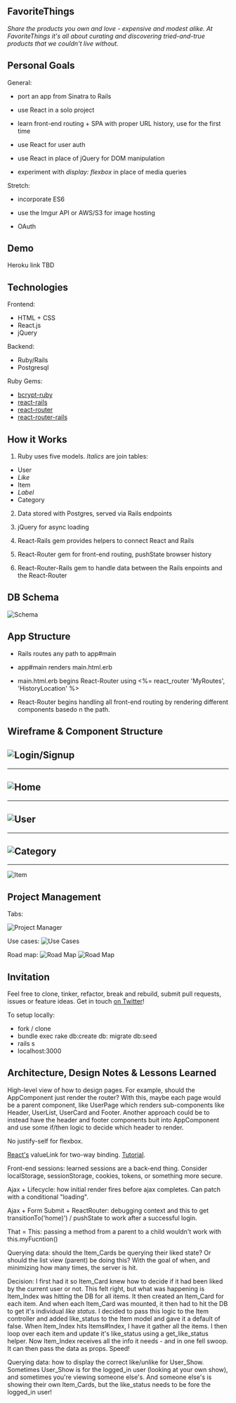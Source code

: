 ## FavoriteThings
*Share the products you own and love - expensive and modest alike. At FavoriteThings it's all about curating and discovering tried-and-true products that we couldn't live without.*

<!--
Add a little more. Open the app store and see how they describes themselves. 
-->

## Personal Goals
General: 
* port an app from Sinatra to Rails

* use React in a solo project

* learn front-end routing + SPA with proper URL history, use for the first time

* use React for user auth

* use React in place of jQuery for DOM manipulation

* experiment with *display: flexbox* in place of media queries

Stretch:

* incorporate ES6

* use the Imgur API or AWS/S3 for image hosting

* OAuth

## Demo
Heroku link TBD
<!-- 
Feel free to create a new account, including a photo URL.

Navigate by using the menu in the upper-right, and by also clicking the large photos in the header.

Your favorite items will be empty from the start. You can create a new one that doesn't already exist in the database. You can also add them to your collection by "liking" them from another user's page or from the Categories sections.

Here's creds for a fake, seeded profile:

username: es@gmail.com

password: test -->

## Technologies
Frontend:
* HTML + CSS
* React.js 
* jQuery

Backend:
* Ruby/Rails
* Postgresql

Ruby Gems:
* [bcrypt-ruby](https://github.com/codahale/bcrypt-ruby)
* [react-rails](https://github.com/reactjs/react-rails)
* [react-router](https://github.com/rackt/react-router)
* [react-router-rails](https://github.com/mariopeixoto/react-router-rails)

## How it Works
1) Ruby uses five models. *Italics* are join tables:
  * User
  * *Like*
  * Item
  * *Label*
  * Category

2) Data stored with Postgres, served via Rails endpoints

3) jQuery for async loading

4) React-Rails gem provides helpers to connect React and Rails

5) React-Router gem for front-end routing, pushState browser history

6) React-Router-Rails gem to handle data between the Rails enpoints and the React-Router

## DB Schema

![Schema](http://i.imgur.com/OIyZD4Y.png)

## App Structure

* Rails routes any path to app#main

* app#main renders main.html.erb

* main.html.erb begins React-Router using <%= react_router 'MyRoutes', 'HistoryLocation' %>

* React-Router begins handling all front-end routing by rendering different components basedo n the path. 

## Wireframe & Component Structure

![Login/Signup](http://i.imgur.com/WfZcQS0.png)
---
---
![Home](http://i.imgur.com/0clU8ZZ.png)
---
---
![User](http://i.imgur.com/i5778Ox.png)
---
---
![Category](http://i.imgur.com/pMWO3Ep.png)
---
---
![Item](http://i.imgur.com/L80QkJy.png)

## Project Management

Tabs:

![Project Manager](http://i.imgur.com/jlZrg41.png)

Use cases:
![Use Cases](http://i.imgur.com/jbIC3zs.png)

Road map:
![Road Map](http://i.imgur.com/us2fDOB.png)
![Road Map](http://i.imgur.com/NyyKoWV.png)

## Invitation
Feel free to clone, tinker, refactor, break and rebuild, submit pull requests, issues or feature ideas. Get in touch [on Twitter](https://twitter.com/TCannadySF)!

To setup locally:

* fork / clone
* bundle exec rake db:create db: migrate db:seed
* rails s
* localhost:3000

## Architecture, Design Notes & Lessons Learned
High-level view of how to design pages. For example, should the AppComponent just render the router? With this, maybe each page would be a parent component, like UserPage which renders sub-components like Header, UserList, UserCard and Footer. Another approach could be to instead have the header and footer components buit into AppComponent and use some if/then logic to decide which header to render.

No justify-self for flexbox.

[React's](https://facebook.github.io/react/docs/two-way-binding-helpers.html) valueLink for two-way binding. [Tutorial](https://auth0.com/blog/2015/04/09/adding-authentication-to-your-react-flux-app/).


Front-end sessions: learned sessions are a back-end thing. Consider localStorage, sessionStorage, cookies, tokens, or something more secure. 

Ajax + Lifecycle: how initial render fires before ajax completes. Can patch with a conditional "loading".

Ajax + Form Submit + ReactRouter: debugging context and this to get transitionTo('home)') / pushState to work after a successful login.	

That = This: passing a method from a parent to a child wouldn't work with this.myFucntion()

Querying data: should the Item_Cards be querying their liked state? Or should the list view (parent) be doing this? With the goal of when, and minimizing how many times, the server is hit.

Decision: I first had it so Item_Card knew how to decide if it had been liked by the current user or not. This felt right, but what was happening is Item_Index was hitting the DB for all items. It then created an Item_Card for each item. And when each Item_Card was mounted, it then had to hit the DB to get it's individual *like status*. I decided to pass this logic to the Item controller and added like_status to the Item model and gave it a default of false. When Item_Index hits Items#Index, I have it gather all the items. I then loop over each item and update it's like_status using a get_like_status helper. Now Item_Index receives all the info it needs - and in one fell swoop. It can then pass the data as props. Speed!

Querying data: how to display the correct like/unlike for User_Show. Sometimes User_Show is for the logged_in user (looking at your own show), and sometimes you're viewing someone else's. And someone else's is showing their own Item_Cards, but the like_status needs to be fore the logged_in user!
<!--

TO-DO

CRUD item - add two dropdown categories. Use original app as reference

jQuery header

--> 


